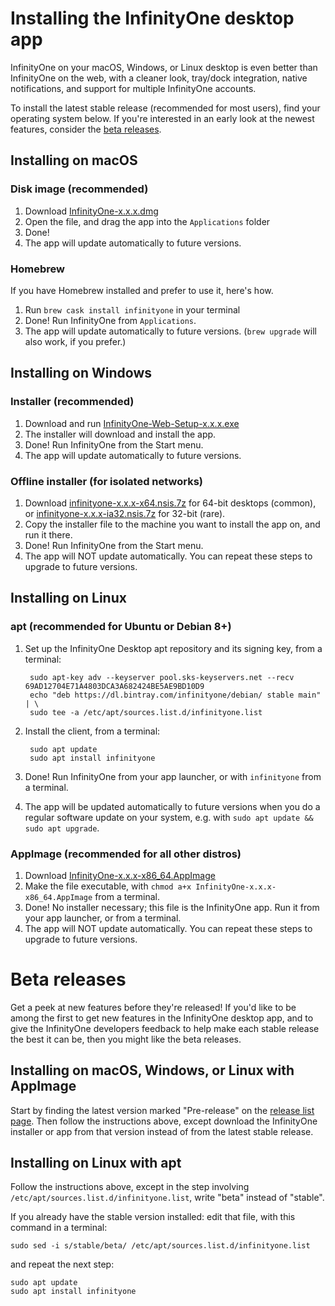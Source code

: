 # Installing the InfinityOne desktop app

InfinityOne on your macOS, Windows, or Linux desktop is even better than
InfinityOne on the web, with a cleaner look, tray/dock integration, native
notifications, and support for multiple InfinityOne accounts.

To install the latest stable release (recommended for most users),
find your operating system below.  If you're interested in an early
look at the newest features, consider the [beta releases](#beta-releases).

<!-- This heading is linked to directly from /apps; change with caution -->
## Installing on macOS

### Disk image (recommended)
<!-- TODO why zip? -->

1. Download [InfinityOne-x.x.x.dmg][latest]
2. Open the file, and drag the app into the `Applications` folder
3. Done!
4. The app will update automatically to future versions.

### Homebrew

If you have Homebrew installed and prefer to use it, here's how.

1. Run `brew cask install infinityone` in your terminal
2. Done! Run InfinityOne from `Applications`. <!-- TODO fact check -->
3. The app will update automatically to future versions.
   (`brew upgrade` will also work, if you prefer.)

<!-- This heading is linked to directly from /apps; change with caution -->
## Installing on Windows

### Installer (recommended)

1. Download and run [InfinityOne-Web-Setup-x.x.x.exe][latest]
2. The installer will download and install the app.
3. Done! Run InfinityOne from the Start menu.
4. The app will update automatically to future versions.

### Offline installer (for isolated networks)

1. Download [infinityone-x.x.x-x64.nsis.7z][latest] for 64-bit desktops
   (common), or [infinityone-x.x.x-ia32.nsis.7z][latest] for 32-bit (rare).
2. Copy the installer file to the machine you want to install the app
   on, and run it there.
3. Done! Run InfinityOne from the Start menu.
4. The app will NOT update automatically. You can repeat these steps
   to upgrade to future versions. <!-- TODO fact check -->

<!-- This heading is linked to directly from /apps; change with caution -->
## Installing on Linux

### apt (recommended for Ubuntu or Debian 8+)

1. Set up the InfinityOne Desktop apt repository and its signing key, from a
   terminal:

        sudo apt-key adv --keyserver pool.sks-keyservers.net --recv 69AD12704E71A4803DCA3A682424BE5AE9BD10D9
        echo "deb https://dl.bintray.com/infinityone/debian/ stable main" | \
        sudo tee -a /etc/apt/sources.list.d/infinityone.list

2. Install the client, from a terminal:

        sudo apt update
        sudo apt install infinityone

3. Done! Run InfinityOne from your app launcher, or with `infinityone` from a
   terminal.
4. The app will be updated automatically to future versions when
   you do a regular software update on your system, e.g. with
   `sudo apt update && sudo apt upgrade`.

### AppImage (recommended for all other distros)

1. Download [InfinityOne-x.x.x-x86_64.AppImage][latest]
2. Make the file executable, with
   `chmod a+x InfinityOne-x.x.x-x86_64.AppImage` from a terminal.
3. Done! No installer necessary; this file is the InfinityOne app.  Run it
   from your app launcher, or from a terminal.
3. The app will NOT update automatically. You can repeat these steps
   to upgrade to future versions.

<!-- TODO why dpkg? -->

# Beta releases

Get a peek at new features before they're released!  If you'd like to
be among the first to get new features in the InfinityOne desktop app, and
to give the InfinityOne developers feedback to help make each stable release
the best it can be, then you might like the beta releases.

## Installing on macOS, Windows, or Linux with AppImage

Start by finding the latest version marked "Pre-release" on the
[release list page][release-list].  Then follow the instructions
above, except download the InfinityOne installer or app from that version
instead of from the latest stable release.

## Installing on Linux with apt

Follow the instructions above, except in the step involving
`/etc/apt/sources.list.d/infinityone.list`, write "beta" instead of
"stable".

If you already have the stable version installed: edit that file, with
this command in a terminal:
```
sudo sed -i s/stable/beta/ /etc/apt/sources.list.d/infinityone.list
```
and repeat the next step:
```
sudo apt update
sudo apt install infinityone
```


[latest]: https://github.com/infinityoneframework/infinityone-electron/releases/latest
[release-list]: https://github.com/infinityoneframework/infinityone-electron/releases
